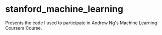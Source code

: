 # stanford_machine_learning
Presents the code I used to participate in Andrew Ng's Machine Learning Coursera Course.
